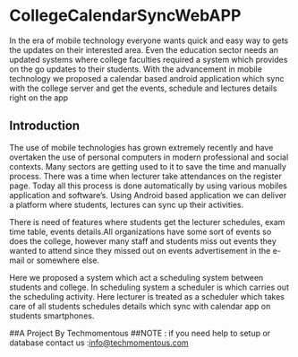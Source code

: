 # CollegeCalendarSyncWebAPP
In the era of mobile technology everyone wants quick and easy way to gets the updates on their interested area. Even the education sector needs an updated systems where college faculties required a system which provides on the go updates to their students. With the advancement in mobile technology we proposed a calendar based android application which sync with the college server and get the events, schedule and lectures details right on the app

## Introduction
The use of mobile technologies has grown extremely recently and have overtaken the use of personal computers in modern professional and social contexts. Many sectors are getting used to it to save the time and manually process. There was a time when lecturer take attendances on the register page. Today all this process is done automatically by using various mobiles application and software’s. Using Android based application we can deliver a platform where students, lectures can sync up their activities. 

There is need of features where students get the lecturer schedules, exam time table, events details.All organizations have some sort of events so does the college, however many staff and students miss out events they wanted to attend since they missed out on events advertisement in the e-mail or somewhere else.

Here we proposed a system which act a scheduling system between students and college. In scheduling system a scheduler is which carries out the scheduling activity. Here lecturer is treated as a scheduler which takes care of all students schedules details which sync with calendar app on students smartphones. 


##A Project By Techmomentous
##NOTE :
if you need help to setup or database contact us :info@techmomentous.com

